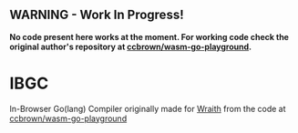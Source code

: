 ## WARNING - Work In Progress!
**No code present here works at the moment. For working code check the original author's repository at [ccbrown/wasm-go-playground](https://github.com/ccbrown/wasm-go-playground).**

# IBGC
In-Browser Go(lang) Compiler originally made for [Wraith](https://github.com/TR-SLimey/wraith) from the code at [ccbrown/wasm-go-playground](https://github.com/ccbrown/wasm-go-playground)
